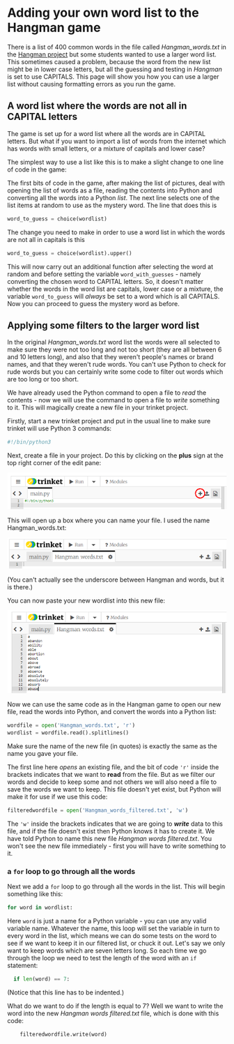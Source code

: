 # Adding your own word list to the Hangman game

There is a list of 400 common words in the file called *Hangman_words.txt* in the [Hangman project](https://github.com/WokLibCodeClub/Hangman/blob/master/README.md) but some students wanted to use a larger word list. This sometimes caused a problem, because the word from the new list might be in lower case letters, but all the guessing and testing in *Hangman* is set to use CAPITALS. This page will show you how you can use a larger list without causing formatting errors as you run the game.

## A word list where the words are not all in CAPITAL letters

The game is set up for a word list where all the words are in CAPITAL letters. But what if you want to import a list of words from the internet which has words with small letters, or a mixture of capitals and lower case?

The simplest way to use a list like this is to make a slight change to one line of code in the game:

The first bits of code in the game, after making the list of pictures, deal with opening the list of words as a file, reading the contents into Python and converting all the words into a Python *list*. The next line selects one of the list items at random to use as the mystery word. The line that does this is

```python
word_to_guess = choice(wordlist)
```

The change you need to make in order to use a word list in which the words are not all in capitals is this

```python
word_to_guess = choice(wordlist).upper()
```

This will now carry out an additional function after selecting the word at random and before setting the variable ```word_with_guesses``` - namely converting the chosen word to CAPITAL letters. So, it doesn't matter whether the words in the word list are capitals, lower case or a mixture, the variable ```word_to_guess``` will *always* be set to a word which is all CAPITALS. Now you can proceed to guess the mystery word as before.

## Applying some filters to the larger word list

In the original *Hangman_words.txt* word list the words were all selected to make sure they were not too long and not too short (they are all between 6 and 10 letters long), and also that they weren't people's names or brand names, and that they weren't rude words. You can't use Python to check for rude words but you can certainly write some code to filter out words which are too long or too short.

We have already used the Python command to open a file to *read* the contents - now we will use the command to open a file to *write* something to it. This will magically create a new file in your trinket project.

Firstly, start a new trinket project and put in the usual line to make sure trinket will use Python 3 commands:

```python
#!/bin/python3
```

Next, create a file in your project. Do this by clicking on the **plus** sign at the top right corner of the edit pane:

![Click to add a file](add_file.png)

This will open up a box where you can name your file. I used the name Hangman_words.txt:

![CName a file](name_file.png)

(You can't actually see the underscore between Hangman and words, but it is there.)

You can now paste your new wordlist into this new file:

![CAdd words](word_list.png)

Now we can use the same code as in the Hangman game to open our new file, read the words into Python, and convert the words into a Python list:

```python
wordfile = open('Hangman_words.txt', 'r')
wordlist = wordfile.read().splitlines()
```

Make sure the name of the new file (in quotes) is exactly the same as the name you gave your file.

The first line here *opens* an existing file, and the bit of code ```'r'``` inside the brackets indicates that we want to **read** from the file. But as we filter our words and decide to keep some and not others we will also need a file to save the words we want to keep. This file doesn't yet exist, but Python will make it for use if we use this code:

```python
filteredwordfile = open('Hangman_words_filtered.txt', 'w')
```

The ```'w'``` inside the brackets indicates that we are going to ***write*** data to this file, and if the file doesn't exist then Python knows it has to create it. We have told Python to name this new file *Hangman words filtered.txt*. You won't see the new file immediately - first you will have to write something to it.

### a ```for``` loop to go through all the words

Next we add a ```for``` loop to go through all the words in the list. This will begin something like this:

```python
for word in wordlist:
```

Here ```word``` is just a name for a Python variable - you can use any valid variable name. Whatever the name, this loop will set the variable in turn to every word in the list, which means we can do some tests on the word to see if we want to keep it in our filtered list, or chuck it out. Let's say we only want to keep words which are seven letters long. So each time we go through the loop we need to test the length of the word with an ```if``` statement:

```python
  if len(word) == 7:
```

(Notice that this line has to be indented.)

What do we want to do if the length is equal to 7? Well we want to write the word into the new *Hangman words filtered.txt* file, which is done with this code:

```python
    filteredwordfile.write(word)
```
